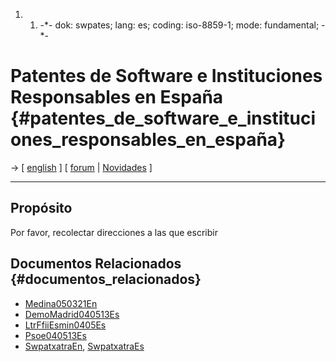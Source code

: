1.  1.  -\*- dok: swpates; lang: es; coding: iso-8859-1; mode:
        fundamental; -\*-

# Patentes de Software e Instituciones Responsables en España {#patentes_de_software_e_instituciones_responsables_en_españa}

-\> \[ [ english](SwpatesEn "wikilink") \] \[
[forum](http://lists.ffii.org/mailman/listinfo/es-parl/ "wikilink") \| [
Novidades](SwpatcninoEs "wikilink") \]

------------------------------------------------------------------------

## Propósito

Por favor, recolectar direcciones a las que escribir

## Documentos Relacionados {#documentos_relacionados}

-   [Medina050321En](Medina050321En "wikilink")
-   [DemoMadrid040513Es](DemoMadrid040513Es "wikilink")
-   [LtrFfiiEsmin0405Es](LtrFfiiEsmin0405Es "wikilink")
-   [Psoe040513Es](Psoe040513Es "wikilink")
-   [SwpatxatraEn](SwpatxatraEn "wikilink"),
    [SwpatxatraEs](SwpatxatraEs "wikilink")
